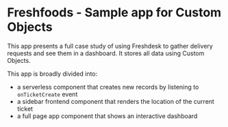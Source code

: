 # Freshfoods - Sample app for Custom Objects

This app presents a full case study of using Freshdesk to gather delivery requests and see them in a dashboard. It stores all data using Custom Objects.

This app is broadly divided into:

- a serverless component that creates new records by listening to `onTicketCreate` event
- a sidebar frontend component that renders the location of the current ticket
- a full page app component that shows an interactive dashboard